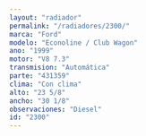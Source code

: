 ```yaml
---
layout: "radiador"
permalink: "/radiadores/2300/"
marca: "Ford"
modelo: "Econoline / Club Wagon"
ano: "1999"
motor: "V8 7.3"
transmision: "Automática"
parte: "431359"
clima: "Con clima"
alto: "23 5/8"
ancho: "30 1/8"
observaciones: "Diesel"
id: "2300"
---
```


